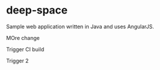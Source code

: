 # deep-space
Sample web application written in Java and uses AngularJS.

MOre change

Trigger CI build

Trigger 2
